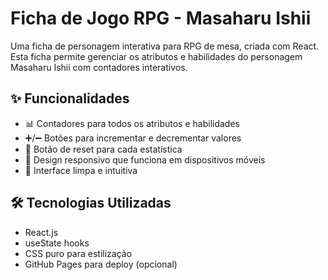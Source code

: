 # Ficha de Jogo RPG - Masaharu Ishii

Uma ficha de personagem interativa para RPG de mesa, criada com React. Esta ficha permite gerenciar os atributos e habilidades do personagem Masaharu Ishii com contadores interativos.

## ✨ Funcionalidades

- 📊 Contadores para todos os atributos e habilidades  
- ➕/➖ Botões para incrementar e decrementar valores  
- 🔄 Botão de reset para cada estatística  
- 📱 Design responsivo que funciona em dispositivos móveis  
- 🎨 Interface limpa e intuitiva  

## 🛠 Tecnologias Utilizadas

- React.js  
- useState hooks  
- CSS puro para estilização  
- GitHub Pages para deploy (opcional)  

